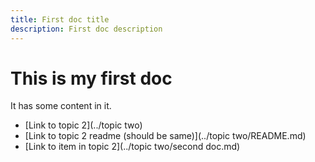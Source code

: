 ```yaml
---
title: First doc title
description: First doc description
---
```


# This is my first doc

It has some content in it.

- [Link to topic 2](../topic two)
- [Link to topic 2 readme (should be same)](../topic two/README.md)
- [Link to item in topic 2](../topic two/second doc.md)
